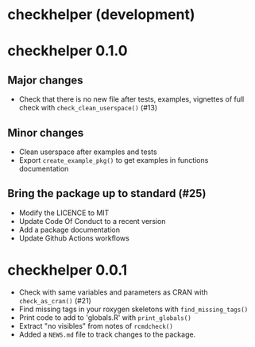 # checkhelper (development)

# checkhelper 0.1.0

## Major changes

- Check that there is no new file after tests, examples, vignettes of full check with `check_clean_userspace()` (#13)

## Minor changes

- Clean userspace after examples and tests
- Export `create_example_pkg()` to get examples in functions documentation

## Bring the package up to standard (#25)

- Modify the LICENCE to MIT
- Update Code Of Conduct to a recent version
- Add a package documentation
- Update Github Actions workflows

# checkhelper 0.0.1

- Check with same variables and parameters as CRAN with `check_as_cran()` (#21)
- Find missing tags in your roxygen skeletons with `find_missing_tags()`
- Print code to add to 'globals.R' with `print_globals()`
- Extract "no visibles" from notes of `rcmdcheck()`
- Added a `NEWS.md` file to track changes to the package.

